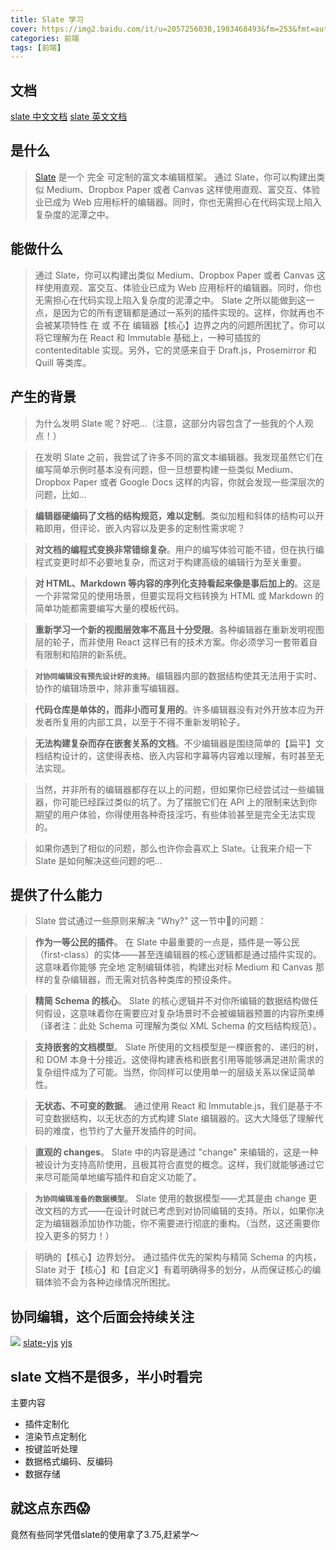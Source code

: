 ```yaml
---
title: Slate 学习
cover: https://img2.baidu.com/it/u=2057256038,1983468493&fm=253&fmt=auto&app=138&f=JPEG?w=800&h=500
categories: 前端
tags: [前端]
---
```

## 文档
[slate 中文文档](https://doodlewind.github.io/slate-doc-cn/)
[slate 英文文档](https://docs.slatejs.org/)
## 是什么
>[Slate](https://doodlewind.github.io/slate-doc-cn/) 是一个 完全 可定制的富文本编辑框架。
>通过 Slate，你可以构建出类似 Medium、Dropbox Paper 或者 Canvas 这样使用直观、富交互、体验业已成为 Web 应用标杆的编辑器。同时，你也无需担心在代码实现上陷入复杂度的泥潭之中。
## 能做什么
>通过 Slate，你可以构建出类似 Medium、Dropbox Paper 或者 Canvas 这样使用直观、富交互、体验业已成为 Web 应用标杆的编辑器。同时，你也无需担心在代码实现上陷入复杂度的泥潭之中。
>Slate 之所以能做到这一点，是因为它的所有逻辑都是通过一系列的插件实现的。这样，你就再也不会被某项特性 在 或 不在 编辑器【核心】边界之内的问题所困扰了。你可以将它理解为在 React 和 Immutable 基础上，一种可插拔的 contenteditable 实现。另外，它的灵感来自于 Draft.js，Prosemirror 和 Quill 等类库。
## 产生的背景
>为什么发明 Slate 呢？好吧…（注意，这部分内容包含了一些我的个人观点！）

>在发明 Slate 之前，我尝试了许多不同的富文本编辑器。我发现虽然它们在编写简单示例时基本没有问题，但一旦想要构建一些类似 Medium、Dropbox Paper 或者 Google Docs 这样的内容，你就会发现一些深层次的问题，比如…

>**编辑器硬编码了文档的结构规范，难以定制**。类似加粗和斜体的结构可以开箱即用，但评论、嵌入内容以及更多的定制性需求呢？

>**对文档的编程式变换非常错综复杂**。用户的编写体验可能不错，但在执行编程式变更时却不必要地复杂，而这对于构建高级的编辑行为至关重要。

>**对 HTML、Markdown 等内容的序列化支持看起来像是事后加上的**。这是一个非常常见的使用场景，但要实现将文档转换为 HTML 或 Markdown 的简单功能都需要编写大量的模板代码。

>**重新学习一个新的视图层效率不高且十分受限**。各种编辑器在重新发明视图层的轮子，而非使用 React 这样已有的技术方案。你必须学习一套带着自有限制和陷阱的新系统。

>**`对协同编辑没有预先设计好的支持`**。编辑器内部的数据结构使其无法用于实时、协作的编辑场景中，除非重写编辑器。

>**代码仓库是单体的，而非小而可复用的**。许多编辑器没有对外开放本应为开发者所复用的内部工具，以至于不得不重新发明轮子。

>**无法构建复杂而存在嵌套关系的文档**。不少编辑器是围绕简单的【扁平】文档结构设计的，这使得表格、嵌入内容和字幕等内容难以理解，有时甚至无法实现。

>当然，并非所有的编辑器都存在以上的问题，但如果你已经尝试过一些编辑器，你可能已经踩过类似的坑了。为了摆脱它们在 API 上的限制来达到你期望的用户体验，你得使用各种奇技淫巧，有些体验甚至是完全无法实现的。

>如果你遇到了相似的问题，那么也许你会喜欢上 Slate。让我来介绍一下 Slate 是如何解决这些问题的吧…
## 提供了什么能力
>Slate 尝试通过一些原则来解决 "Why?" 这一节中的问题：

>**作为一等公民的插件**。 在 Slate 中最重要的一点是，插件是一等公民（first-class）的实体——甚至连编辑器的核心逻辑都是通过插件实现的。这意味着你能够 完全地 定制编辑体验，构建出对标 Medium 和 Canvas 那样的复杂编辑器，而无需对抗各种类库的预设条件。

>**精简 Schema 的核心**。 Slate 的核心逻辑并不对你所编辑的数据结构做任何假设，这意味着你在需要应对复杂场景时不会被编辑器预置的内容所束缚（译者注：此处 Schema 可理解为类似 XML Schema 的文档结构规范）。

>**支持嵌套的文档模型**。 Slate 所使用的文档模型是一棵嵌套的、递归的树，和 DOM 本身十分接近。这使得构建表格和嵌套引用等能够满足进阶需求的复杂组件成为了可能。当然，你同样可以使用单一的层级关系以保证简单性。

>**无状态、不可变的数据**。 通过使用 React 和 Immutable.js，我们是基于不可变数据结构，以无状态的方式构建 Slate 编辑器的。这大大降低了理解代码的难度，也节约了大量开发插件的时间。

>**直观的 changes**。 Slate 中的内容是通过 "change" 来编辑的，这是一种被设计为支持高阶使用，且极其符合直觉的概念。这样，我们就能够通过它来尽可能简单地编写插件和自定义功能了。

>**`为协同编辑准备的数据模型`**。 Slate 使用的数据模型——尤其是由 change 更改文档的方式——在设计时就已考虑到对协同编辑的支持。所以，如果你决定为编辑器添加协作功能，你不需要进行彻底的重构。（当然，这还需要你投入更多的努力！）

>明确的【核心】边界划分。 通过插件优先的架构与精简 Schema 的内核，Slate 对于【核心】和【自定义】有着明确得多的划分，从而保证核心的编辑体验不会为各种边缘情况所困扰。

## 协同编辑，这个后面会持续关注
![](http://t-blog-images.aijs.top/img/20220429152337.png)
[slate-yjs](https://docs.slate-yjs.dev/)
[yjs](https://docs.yjs.dev/)


## slate 文档不是很多，半小时看完
主要内容 
 - 插件定制化
 - 渲染节点定制化
 - 按键监听处理
 - 数据格式编码、反编码
 - 数据存储

## 就这点东西😱
竟然有些同学凭借slate的使用拿了3.75,赶紧学～